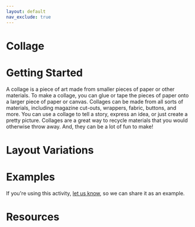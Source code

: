 ```yaml
---
layout: default
nav_exclude: true
---
```

# Collage

# Getting Started

A collage is a piece of art made from smaller pieces of paper or other materials. To make a collage, you can glue or tape the pieces of paper onto a larger piece of paper or canvas. Collages can be made from all sorts of materials, including magazine cut-outs, wrappers, fabric, buttons, and more. You can use a collage to tell a story, express an idea, or just create a pretty picture. Collages are a great way to recycle materials that you would otherwise throw away. And, they can be a lot of fun to make!

# Layout Variations
# Examples
If you're using this activity, [let us know](https://github.com/Standards-and-Practices/structured-rapid-development/issues/new?assignees=&labels=documentation&template=example-submission.md&title=Example+of+%5Byour+pattern+here%5D), so we can share it as an example.
# Resources